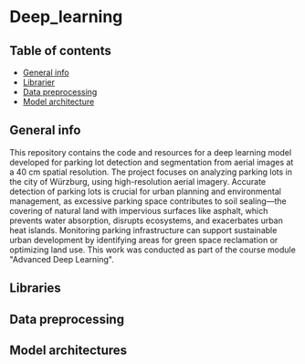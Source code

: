 # Deep_learning

## Table of contents
* [General info](#general-info)
* [Librarier](#libraries)
* [Data preprocessing](#data-preprocessing)
* [Model architecture](#model-architecture)

## General info
This repository contains the code and resources for a deep learning model developed for parking lot detection and segmentation from aerial images at a 40 cm spatial resolution. The project focuses on analyzing parking lots in the city of Würzburg, using high-resolution aerial imagery. Accurate detection of parking lots is crucial for urban planning and environmental management, as excessive parking space contributes to soil sealing—the covering of natural land with impervious surfaces like asphalt, which prevents water absorption, disrupts ecosystems, and exacerbates urban heat islands. Monitoring parking infrastructure can support sustainable urban development by identifying areas for green space reclamation or optimizing land use. This work was conducted as part of the course module "Advanced Deep Learning".

## Libraries

## Data preprocessing

## Model architectures
